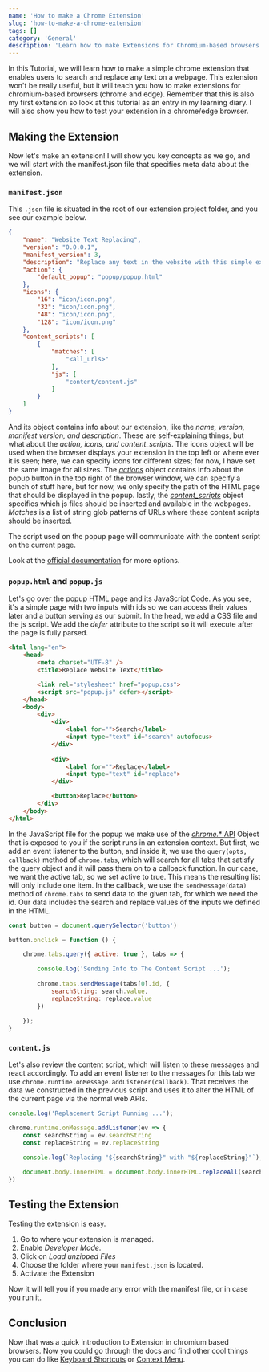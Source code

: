 ```yaml
---
name: 'How to make a Chrome Extension'
slug: 'how-to-make-a-chrome-extension'
tags: []
category: 'General'
description: 'Learn how to make Extensions for Chromium-based browsers.'
---
```


In this Tutorial, we will learn how to make a simple chrome extension that enables users to search and replace any text on a webpage. This extension won't be really useful, but it will teach you how to make extensions for chromium-based browsers (chrome and edge). Remember that this is also my first extension so look at this tutorial as an entry in my learning diary. I will also show you how to test your extension in a chrome/edge browser.

## Making the Extension

Now let's make an extension! I will show you key concepts as we go, and we will start with the manifest.json file that specifies meta data about the extension.

### `manifest.json`

This `.json` file is situated in the root of our extension project folder, and you see our example below.

```json
{
    "name": "Website Text Replacing",
    "version": "0.0.0.1",
    "manifest_version": 3,
    "description": "Replace any text in the website with this simple extension.",
    "action": {
        "default_popup": "popup/popup.html"
    },
    "icons": {
        "16": "icon/icon.png",
        "32": "icon/icon.png",
        "48": "icon/icon.png",
        "128": "icon/icon.png"
    },
    "content_scripts": [
        {
            "matches": [
                "<all_urls>"
            ],
            "js": [
                "content/content.js"
            ]
        }
    ]
}
```

And its object contains info about our extension, like the *name, version, manifest version, and description*. These are self-explaining things, but what about the *action, icons, and content_scripts*. The icons object will be used when the browser displays your extension in the top left or where ever it is seen; here, we can specify icons for different sizes; for now, I have set the same image for all sizes. The *[actions](https://developer.chrome.com/docs/extensions/reference/action/)* object contains info about the popup button in the top right of the browser window, we can specify a bunch of stuff here, but for now, we only specify the path of the HTML page that should be displayed in the popup. lastly, the *[content_scripts](https://developer.chrome.com/docs/extensions/mv3/content_scripts/)* object specifies which js files should be inserted and available in the webpages. *Matches* is a list of string glob patterns of URLs where these content scripts should be inserted.

The script used on the popup page will communicate with the content script on the current page.

Look at the [official documentation](https://developer.chrome.com/docs/extensions/mv3/manifest/) for more options.

### `popup.html` and `popup.js`

Let's go over the popup HTML page and its JavaScript Code. As you see, it's a simple page with two inputs with ids so we can access their values later and a button serving as our submit. In the head, we add a CSS file and the js script. We add the *defer* attribute to the script so it will execute after the page is fully parsed.

```html
<html lang="en">
    <head>
        <meta charset="UTF-8" />
        <title>Replace Website Text</title>

        <link rel="stylesheet" href="popup.css">
        <script src="popup.js" defer></script>
    </head>
    <body>
        <div>
            <div>
                <label for="">Search</label>
                <input type="text" id="search" autofocus>
            </div>
            
            <div>
                <label for="">Replace</label>
                <input type="text" id="replace">
            </div>

            <button>Replace</button>
        </div>
    </body>
</html>
```

In the JavaScript file for the popup we make use of the [*chrome.** API](https://developer.chrome.com/docs/extensions/reference/) Object that is exposed to you if the script runs in an extension context. But first, we add an event listener to the button, and inside it, we use the `query(opts, callback)` method of `chrome.tabs`, which will search for all tabs that satisfy the query object and it will pass them on to a callback function. In our case, we want the active tab, so we set active to true. This means the resulting list will only include one item. In the callback, we use the `sendMessage(data)` method of `chrome.tabs` to send data to the given tab, for which we need the id. Our data includes the search and replace values of the inputs we defined in the HTML.

```js
const button = document.querySelector('button')

button.onclick = function () {

    chrome.tabs.query({ active: true }, tabs => {

        console.log('Sending Info to The Content Script ...');
        
        chrome.tabs.sendMessage(tabs[0].id, {
            searchString: search.value,
            replaceString: replace.value
        })
        
    });
}
```

### `content.js`

Let's also review the content script, which will listen to these messages and react accordingly. To add an event listener to the messages for this tab we use `chrome.runtime.onMessage.addListener(callback)`. That receives the data we constructed in the previous script and uses it to alter the HTML of the current page via the normal web APIs.

```js
console.log('Replacement Script Running ...');

chrome.runtime.onMessage.addListener(ev => {
    const searchString = ev.searchString
    const replaceString = ev.replaceString

    console.log(`Replacing "${searchString}" with "${replaceString}"`);

    document.body.innerHTML = document.body.innerHTML.replaceAll(searchString, replaceString)
})
```

## Testing the Extension

Testing the extension is easy. 

1. Go to where your extension is managed.
2. Enable *Developer Mode*.
3. Click on *Load unzipped Files*
4. Choose the folder where your `manifest.json` is located.
5. Activate the Extension

Now it will tell you if you made any error with the manifest file, or in case you run it.

## Conclusion

Now that was a quick introduction to Extension in chromium based browsers. Now you could go through the docs and find other cool things you can do like [Keyboard Shortcuts](https://developer.chrome.com/docs/extensions/mv3/user_interface/#commands) or [Context Menu](https://developer.chrome.com/docs/extensions/mv3/user_interface/#context_menu).